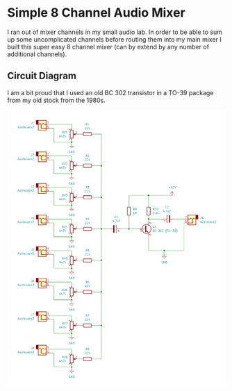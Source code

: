 # Simple 8 Channel Audio Mixer

I ran out of mixer channels in my small audio lab. In order to be able to sum up some uncomplicated channels before routing them into my main mixer I built this super easy 8 channel mixer (can by extend by any number of additional channels).

## Circuit Diagram

I am a bit proud that I used an old BC 302 transistor in a TO-39 package from my old stock from the 1980s.

![circuit diagram of 8 channel audio mixer](audio-mixer-diagram.png)
